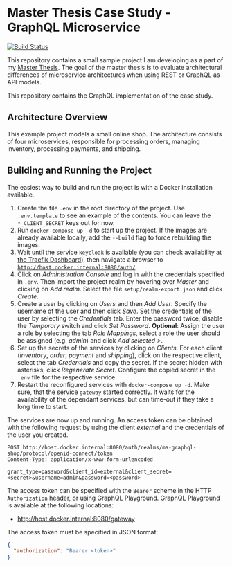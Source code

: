# Master Thesis Case Study - GraphQL Microservice

[![Build Status](https://drone.florianbeetz.de/api/badges/Uni/master-thesis-graphql/status.svg)](https://drone.florianbeetz.de/Uni/master-thesis-graphql)

This repository contains a small sample project I am developing as a part of my
[Master Thesis](https://cloud.florianbeetz.de/s/6pbS45PAQxt7ep4/download).
The goal of the master thesis is to evaluate architectural differences of microservice architectures when using REST or
GraphQL as API models.

This repository contains the GraphQL implementation of the case study.

## Architecture Overview

This example project models a small online shop. 
The architecture consists of four microservices, responsible for processing orders, managing inventory, processing
payments, and shipping.


## Building and Running the Project

The easiest way to build and run the project is with a Docker installation available.

1. Create the file `.env` in the root directory of the project. 
   Use `.env.template` to see an example of the contents.
   You can leave the `*_CLIENT_SECRET` keys out for now.
2. Run `docker-compose up -d` to start up the project.
   If the images are already available locally, add the `--build` flag to force rebuilding the images.
3. Wait until the service `keycloak` is available (you can check availability at [the Traefik Dashboard](http://host.docker.internal:8090/dashboard/#/http/services)), then navigate a browser to [`http://host.docker.internal:8080/auth/`](http://host.docker.internal:8080/auth/).
4. Click on *Administration Console* and log in with the credentials specified in `.env`.
   Then import the project realm by hovering over *Master* and clicking on *Add realm*.
   Select the file `setup/realm-export.json` and click *Create*.
5. Create a user by clicking on *Users* and then *Add User*.
   Specify the username of the user and then click *Save*.
   Set the credentials of the user by selecting the *Credentials* tab.
   Enter the password twice, disable the *Temporary* switch and click *Set Password*.
   **Optional**: Assign the user a role by selecting the tab *Role Mappings*, select a role the user should be assigned (e.g. *admin*) and click *Add selected >*.
6. Set up the secrets of the services by clicking on *Clients*.
   For each client (*inventory*, *order*, *payment* and *shipping*), click on the respective client, select the tab *Credentials* and copy the secret.
   If the secret hidden with asterisks, click *Regenerate Secret*.
   Configure the copied secret in the `.env` file for the respective service.
7. Restart the reconfigured services with `docker-compose up -d`.
   Make sure, that the service `gateway` started correctly.
   It waits for the availability of the dependant services, but can time-out if they take a long time to start.

The services are now up and running.
An access token can be obtained with the following request by using the client *external* and the credentials of the user you created.

```http request 
POST http://host.docker.internal:8080/auth/realms/ma-graphql-shop/protocol/openid-connect/token
Content-Type: application/x-www-form-urlencoded

grant_type=password&client_id=external&client_secret=<secret>&username=admin&password=<password>
```

The access token can be specified with the `Bearer` scheme in the HTTP `Authorization` header, or using GraphQL Playground.
GraphQL Playground is available at the following locations:

* http://host.docker.internal:8080/gateway

The access token must be specified in JSON format: 
```json 
{
  "authorization": "Bearer <token>"
}
```